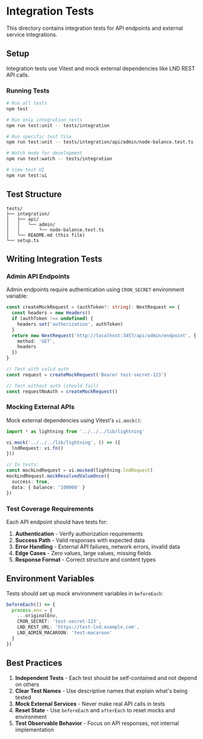 # Integration Tests

This directory contains integration tests for API endpoints and external service integrations.

## Setup

Integration tests use Vitest and mock external dependencies like LND REST API calls.

### Running Tests

```bash
# Run all tests
npm test

# Run only integration tests
npm run test:unit -- tests/integration

# Run specific test file
npm run test:unit -- tests/integration/api/admin/node-balance.test.ts

# Watch mode for development
npm run test:watch -- tests/integration

# View test UI
npm run test:ui
```

## Test Structure

```
tests/
├── integration/
│   ├── api/
│   │   └── admin/
│   │       └── node-balance.test.ts
│   └── README.md (this file)
└── setup.ts
```

## Writing Integration Tests

### Admin API Endpoints

Admin endpoints require authentication using `CRON_SECRET` environment variable:

```typescript
const createMockRequest = (authToken?: string): NextRequest => {
  const headers = new Headers()
  if (authToken !== undefined) {
    headers.set('authorization', authToken)
  }
  return new NextRequest('http://localhost:3457/api/admin/endpoint', {
    method: 'GET',
    headers
  })
}

// Test with valid auth
const request = createMockRequest('Bearer test-secret-123')

// Test without auth (should fail)
const requestNoAuth = createMockRequest()
```

### Mocking External APIs

Mock external dependencies using Vitest's `vi.mock()`:

```typescript
import * as lightning from '../../../lib/lightning'

vi.mock('../../../lib/lightning', () => ({
  lndRequest: vi.fn()
}))

// In tests:
const mockLndRequest = vi.mocked(lightning.lndRequest)
mockLndRequest.mockResolvedValueOnce({
  success: true,
  data: { balance: '100000' }
})
```

### Test Coverage Requirements

Each API endpoint should have tests for:

1. **Authentication** - Verify authorization requirements
2. **Success Path** - Valid responses with expected data
3. **Error Handling** - External API failures, network errors, invalid data
4. **Edge Cases** - Zero values, large values, missing fields
5. **Response Format** - Correct structure and content types

## Environment Variables

Tests should set up mock environment variables in `beforeEach`:

```typescript
beforeEach(() => {
  process.env = {
    ...originalEnv,
    CRON_SECRET: 'test-secret-123',
    LND_REST_URL: 'https://test-lnd.example.com',
    LND_ADMIN_MACAROON: 'test-macaroon'
  }
})
```

## Best Practices

1. **Independent Tests** - Each test should be self-contained and not depend on others
2. **Clear Test Names** - Use descriptive names that explain what's being tested
3. **Mock External Services** - Never make real API calls in tests
4. **Reset State** - Use `beforeEach` and `afterEach` to reset mocks and environment
5. **Test Observable Behavior** - Focus on API responses, not internal implementation